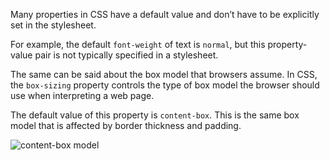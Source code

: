 Many properties in CSS have a default value and don’t have to be explicitly set in the stylesheet.

For example, the default `font-weight` of text is `normal`, but this property-value pair is not typically specified in a stylesheet.

The same can be said about the box model that browsers assume. In CSS, the `box-sizing` property controls the type of box model the browser should use when interpreting a web page.


The default value of this property is `content-box`. This is the same box model that is affected by border thickness and padding.

![content-box model](https://course-assets-workspace.s3.ap-south-1.amazonaws.com/css/content-box.png)